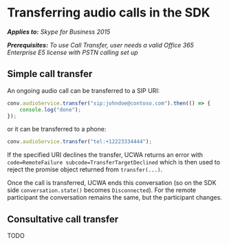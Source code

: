 # Transferring audio calls in the SDK

 _**Applies to:** Skype for Business 2015_

 _**Prerequisites:** To use Call Transfer, user needs a valid Office 365 Enterprise E5 license with PSTN calling set up_

## Simple call transfer

An ongoing audio call can be transferred to a SIP URI:

```js
conv.audioService.transfer("sip:johndoe@contoso.com").then(() => {
    console.log("done");
});
```

or it can be transferred to a phone:

```js
conv.audioService.transfer("tel:+12223334444");
```

If the specified URI declines the transfer, UCWA returns an error with `code=RemoteFailure subcode=TransferTargetDeclined` which is then used to reject the promise object returned from `transfer(...)`.

Once the call is transferred, UCWA ends this conversation (so on the SDK side `conversation.state()` becomes `Disconnected`). For the remote participant the conversation remains the same, but the participant changes.

## Consultative call transfer

TODO
